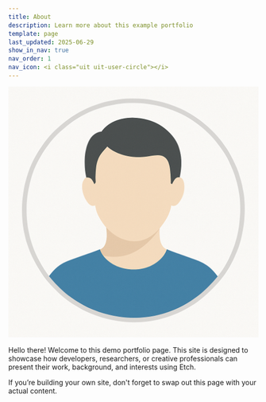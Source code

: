```yaml
---
title: About
description: Learn more about this example portfolio
template: page
last_updated: 2025-06-29
show_in_nav: true
nav_order: 1
nav_icon: <i class="uit uit-user-circle"></i>
---
```


<style>
article.page img[title="Profile"] { clip-path: circle(); display: block; margin: 0 auto 2em; width: 30%; }
#contact { display: block; margin: 2em auto; }
.social-links { display: flex; justify-content: center; }
.social-links a { margin: 0 0.4em; font-size: 2em; }  
.social-links a svg { height: 3em; width: 3em; }
</style>

![Profile](/static/media/profile.png "Profile")

Hello there! Welcome to this demo portfolio page. This site is designed to showcase how developers, researchers, or creative professionals can present their work, background, and interests using Etch.

If you’re building your own site, don't forget to swap out this page with your actual content.

<div class="social-links">
    <a href="https://linkedin.com" target="_blank"><i class="uit uit-linkedin-alt"></i></a>
    <a href="https://github.com" target="_blank"><i class="uit uit-github-alt"></i></a>
</div>
